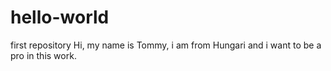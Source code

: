 # hello-world
first repository
Hi, my name is Tommy, i am from Hungari and i want to be a pro in this work.
